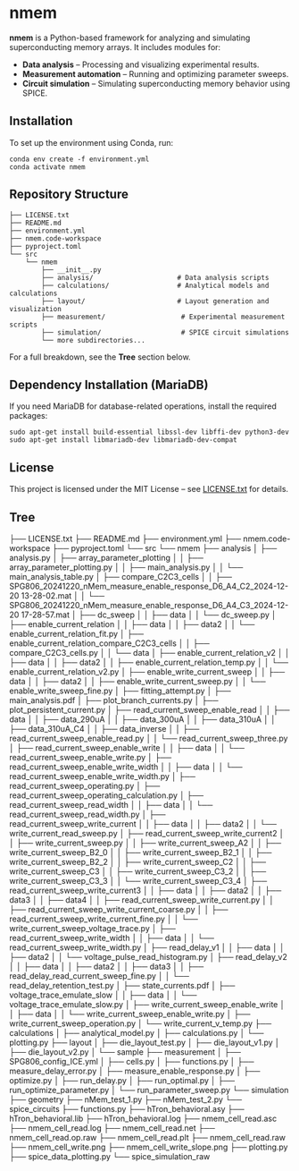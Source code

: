 # nmem

**nmem** is a Python-based framework for analyzing and simulating superconducting memory arrays. It includes modules for:

- **Data analysis** – Processing and visualizing experimental results.
- **Measurement automation** – Running and optimizing parameter sweeps.
- **Circuit simulation** – Simulating superconducting memory behavior using SPICE.

## Installation

To set up the environment using Conda, run:

    conda env create -f environment.yml
    conda activate nmem

## Repository Structure

    ├── LICENSE.txt
    ├── README.md
    ├── environment.yml
    ├── nmem.code-workspace
    ├── pyproject.toml
    └── src
        └── nmem
            ├── __init__.py
            ├── analysis/                     # Data analysis scripts
            ├── calculations/                 # Analytical models and calculations
            ├── layout/                       # Layout generation and visualization
            ├── measurement/                   # Experimental measurement scripts
            ├── simulation/                    # SPICE circuit simulations
            └── more subdirectories...

For a full breakdown, see the **Tree** section below.

## Dependency Installation (MariaDB)

If you need MariaDB for database-related operations, install the required packages:

    sudo apt-get install build-essential libssl-dev libffi-dev python3-dev
    sudo apt-get install libmariadb-dev libmariadb-dev-compat

## License

This project is licensed under the MIT License – see [LICENSE.txt](LICENSE.txt) for details.

## Tree

├── LICENSE.txt
├── README.md
├── environment.yml
├── nmem.code-workspace
├── pyproject.toml
└── src
    └── nmem
        ├── analysis
        │   ├── analysis.py
        │   ├── array_parameter_plotting
        │   │   ├── array_parameter_plotting.py
        │   │   ├── main_analysis.py
        │   │   └── main_analysis_table.py
        │   ├── compare_C2C3_cells
        │   │   ├── SPG806_20241220_nMem_measure_enable_response_D6_A4_C2_2024-12-20 13-28-02.mat
        │   │   └── SPG806_20241220_nMem_measure_enable_response_D6_A4_C3_2024-12-20 17-28-57.mat
        │   ├── dc_sweep
        │   │   ├── data
        │   │   └── dc_sweep.py
        │   ├── enable_current_relation
        │   │   ├── data
        │   │   ├── data2
        │   │   └── enable_current_relation_fit.py
        │   ├── enable_current_relation_compare_C2C3_cells
        │   │   ├── compare_C2C3_cells.py
        │   │   └── data
        │   ├── enable_current_relation_v2
        │   │   ├── data
        │   │   ├── data2
        │   │   ├── enable_current_relation_temp.py
        │   │   └── enable_current_relation_v2.py
        │   ├── enable_write_current_sweep
        │   │   ├── data
        │   │   ├── data2
        │   │   ├── enable_write_current_sweep.py
        │   │   └── enable_write_sweep_fine.py
        │   ├── fitting_attempt.py
        │   ├── main_analysis.pdf
        │   ├── plot_branch_currents.py
        │   ├── plot_persistent_current.py
        │   ├── read_current_sweep_enable_read
        │   │   ├── data
        │   │   ├── data_290uA
        │   │   ├── data_300uA
        │   │   ├── data_310uA
        │   │   ├── data_310uA_C4
        │   │   ├── data_inverse
        │   │   ├── read_current_sweep_enable_read.py
        │   │   └── read_current_sweep_three.py
        │   ├── read_current_sweep_enable_write
        │   │   ├── data
        │   │   └── read_current_sweep_enable_write.py
        │   ├── read_current_sweep_enable_write_width
        │   │   ├── data
        │   │   └── read_current_sweep_enable_write_width.py
        │   ├── read_current_sweep_operating.py
        │   ├── read_current_sweep_operating_calculation.py
        │   ├── read_current_sweep_read_width
        │   │   ├── data
        │   │   └── read_current_sweep_read_width.py
        │   ├── read_current_sweep_write_current
        │   │   ├── data
        │   │   ├── data2
        │   │   └── write_current_read_sweep.py
        │   ├── read_current_sweep_write_current2
        │   │   ├── write_current_sweep.py
        │   │   ├── write_current_sweep_A2
        │   │   ├── write_current_sweep_B2_0
        │   │   ├── write_current_sweep_B2_1
        │   │   ├── write_current_sweep_B2_2
        │   │   ├── write_current_sweep_C2
        │   │   ├── write_current_sweep_C3
        │   │   ├── write_current_sweep_C3_2
        │   │   ├── write_current_sweep_C3_3
        │   │   └── write_current_sweep_C3_4
        │   ├── read_current_sweep_write_current3
        │   │   ├── data
        │   │   ├── data2
        │   │   ├── data3
        │   │   ├── data4
        │   │   ├── read_current_sweep_write_current.py
        │   │   ├── read_current_sweep_write_current_coarse.py
        │   │   ├── read_current_sweep_write_current_fine.py
        │   │   └── write_current_sweep_voltage_trace.py
        │   ├── read_current_sweep_write_width
        │   │   ├── data
        │   │   └── read_current_sweep_write_width.py
        │   ├── read_delay_v1
        │   │   ├── data
        │   │   ├── data2
        │   │   └── voltage_pulse_read_histogram.py
        │   ├── read_delay_v2
        │   │   ├── data
        │   │   ├── data2
        │   │   ├── data3
        │   │   ├── read_delay_read_current_sweep_fine.py
        │   │   └── read_delay_retention_test.py
        │   ├── state_currents.pdf
        │   ├── voltage_trace_emulate_slow
        │   │   ├── data
        │   │   └── voltage_trace_emulate_slow.py
        │   ├── write_current_sweep_enable_write
        │   │   ├── data
        │   │   └── write_current_sweep_enable_write.py
        │   ├── write_current_sweep_operation.py
        │   └── write_current_v_temp.py
        ├── calculations
        │   ├── analytical_model.py
        │   ├── calculations.py
        │   └── plotting.py
        ├── layout
        │   ├── die_layout_test.py
        │   ├── die_layout_v1.py
        │   ├── die_layout_v2.py
        │   └── sample
        ├── measurement
        │   ├── SPG806_config_ICE.yml
        │   ├── cells.py
        │   ├── functions.py
        │   ├── measure_delay_error.py
        │   ├── measure_enable_response.py
        │   ├── optimize.py
        │   ├── run_delay.py
        │   ├── run_optimal.py
        │   ├── run_optimize_parameter.py
        │   └── run_parameter_sweep.py
        └── simulation
            ├── geometry
            ├── nMem_test_1.py
            ├── nMem_test_2.py
            └── spice_circuits
                ├── functions.py
                ├── hTron_behavioral.asy
                ├── hTron_behavioral.lib
                ├── hTron_behavioral.log
                ├── nmem_cell_read.asc
                ├── nmem_cell_read.log
                ├── nmem_cell_read.net
                ├── nmem_cell_read.op.raw
                ├── nmem_cell_read.plt
                ├── nmem_cell_read.raw
                ├── nmem_cell_write.png
                ├── nmem_cell_write_slope.png
                ├── plotting.py
                ├── spice_data_plotting.py
                └── spice_simulation_raw
